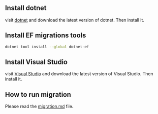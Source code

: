 ## Install dotnet
visit [dotnet](https://dotnet.microsoft.com/download) and download the latest version of dotnet. Then install it.

## Install EF migrations tools
```bash
dotnet tool install --global dotnet-ef
```

## Install Visual Studio
visit [Visual Studio](https://visualstudio.microsoft.com/downloads/) and download the latest version of Visual Studio. Then install it.

## How to run migration
Please read the [migration.md](migration.md) file.